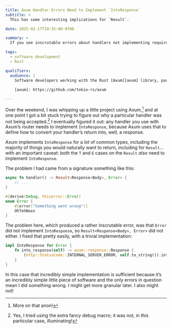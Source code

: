 ```yaml
---
title: Axum Handler Errors Need to Implement `IntoResponse`
subtitle: >
  This has some interesting implications for `Result`.

date: 2025-02-17T19:35:00-0700

summary: >
  If you see inscrutable errors about handlers not implementing required traits, check that their return types implement `IntoResponse`!

tags:
  - software development
  - Rust

qualifiers:
  audience: |
    Software developers working with the Rust [Axum][axum] library, particularly if you’re seeing an inscrutable message about your handler function not implementing one of the Axum route handler traits.
    
    [axum]: https://github.com/tokio-rs/axum

---
```


Over the weekend, I was whipping up a little project using Axum,[^anon] and at one point I got a bit stuck trying to figure out why a particular handler was not being accepted.[^macro] I eventually figured it out: any handler you use with Axum’s router needs to implement `IntoResponse`, because Axum uses that to define how to convert your handler’s return into, well, a response.

Axum implements `IntoResponse` for a *lot* of common types, including the majority of things you would naturally want to return, including for `Result`… with an important caveat: both the `T` and `E` cases on the `Result` *also* need to implement `IntoResponse`.

The problem I had came from a signature something like this:

```rust
async fn handler() -> Result<Response<Body>, Error> {
    // ...
}

#[derive(Debug, thiserror::Error)
enum Error {
    #[error("Something went wrong")]
    OhTehNoes
}
```

The problem here, which produced a rather inscrutable error, was that `Error` did not implement `IntoResponse`, so `Result<Response<Body>, Error>` did not either. I fixed that pretty easily, with a trivial implementation:

```rust
impl IntoResponse for Error {
    fn into_response(self) -> axum::response::Response {
        (http::StatusCode::INTERNAL_SERVER_ERROR, self.to_string()).into_response()
    }
}
```

In this case that incredibly simple implementation is sufficient because it’s an incredibly simple little piece of software and the only errors in question mean I did something wrong. I might get more granular later. I also might not!


[^anon]: More on that anon!

[^macro]: Yes, I tried using the extra fancy debug macro; it was not, in this particular case, illuminating!